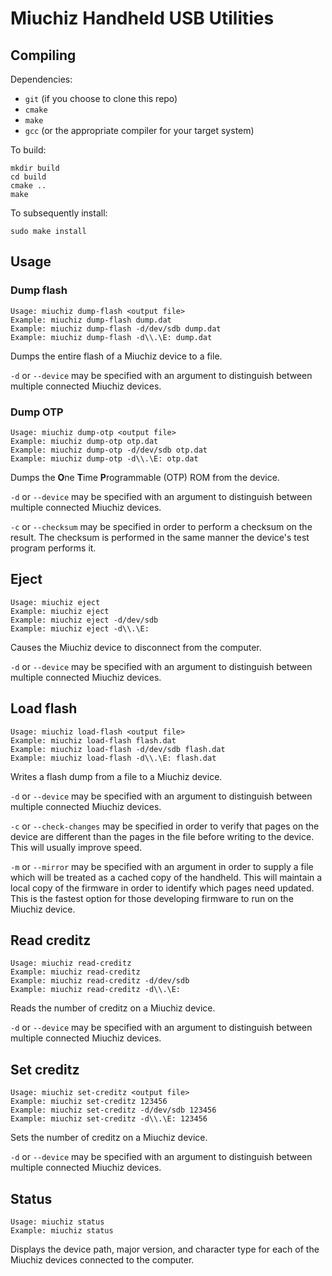 # Miuchiz Handheld USB Utilities

## Compiling
Dependencies:
* `git` (if you choose to clone this repo)
* `cmake`
* `make`
* `gcc` (or the appropriate compiler for your target system)
  
To build:
```
mkdir build
cd build
cmake ..
make
```
To subsequently install:
```
sudo make install
```

## Usage

### Dump flash

```
Usage: miuchiz dump-flash <output file>
Example: miuchiz dump-flash dump.dat
Example: miuchiz dump-flash -d/dev/sdb dump.dat
Example: miuchiz dump-flash -d\\.\E: dump.dat
```

Dumps the entire flash of a Miuchiz device to a file. 

`-d` or `--device` may be specified with an argument to distinguish between multiple connected Miuchiz devices.

### Dump OTP

```
Usage: miuchiz dump-otp <output file>
Example: miuchiz dump-otp otp.dat
Example: miuchiz dump-otp -d/dev/sdb otp.dat
Example: miuchiz dump-otp -d\\.\E: otp.dat
```

Dumps the **O**ne **T**ime **P**rogrammable (OTP) ROM from the device.

`-d` or `--device` may be specified with an argument to distinguish between multiple connected Miuchiz devices.

`-c` or `--checksum` may be specified in order to perform a checksum on the result. The checksum is performed in the same manner the device's test program performs it.


## Eject

```
Usage: miuchiz eject
Example: miuchiz eject
Example: miuchiz eject -d/dev/sdb
Example: miuchiz eject -d\\.\E:
```

Causes the Miuchiz device to disconnect from the computer. 

`-d` or `--device` may be specified with an argument to distinguish between multiple connected Miuchiz devices.

## Load flash

```
Usage: miuchiz load-flash <output file>
Example: miuchiz load-flash flash.dat
Example: miuchiz load-flash -d/dev/sdb flash.dat
Example: miuchiz load-flash -d\\.\E: flash.dat
```

Writes a flash dump from a file to a Miuchiz device.

`-d` or `--device` may be specified with an argument to distinguish between multiple connected Miuchiz devices.

`-c` or `--check-changes` may be specified in order to verify that pages on the device are different than the pages in the file before writing to the device. This will usually improve speed.

`-m` or `--mirror` may be specified with an argument in order to supply a file which will be treated as a cached copy of the handheld. This will maintain a local copy of the firmware in order to identify which pages need updated. This is the fastest option for those developing firmware to run on the Miuchiz device.

## Read creditz

```
Usage: miuchiz read-creditz
Example: miuchiz read-creditz
Example: miuchiz read-creditz -d/dev/sdb
Example: miuchiz read-creditz -d\\.\E:
```

Reads the number of creditz on a Miuchiz device.

`-d` or `--device` may be specified with an argument to distinguish between multiple connected Miuchiz devices.

## Set creditz

```
Usage: miuchiz set-creditz <output file>
Example: miuchiz set-creditz 123456
Example: miuchiz set-creditz -d/dev/sdb 123456
Example: miuchiz set-creditz -d\\.\E: 123456
```

Sets the number of creditz on a Miuchiz device.

`-d` or `--device` may be specified with an argument to distinguish between multiple connected Miuchiz devices.

## Status

```
Usage: miuchiz status
Example: miuchiz status
```

Displays the device path, major version, and character type for each of the Miuchiz devices connected to the computer.